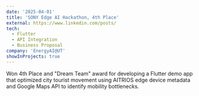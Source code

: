 ```yaml
---
date: '2025-04-01'
title: 'SONY Edge AI Hackathon, 4th Place'
external: https://www.linkedin.com/posts/
tech:
  - Flutter
  - API Integration
  - Business Proposal
company: 'EnergyAI@UT'
showInProjects: true
---
```


Won 4th Place and "Dream Team" award for developing a Flutter demo app that optimized city tourist movement using AITRIOS edge device metadata and Google Maps API to identify mobility bottlenecks.
